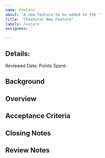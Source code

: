 ```yaml
---
name: Feature
about: 'A new feature to be added to the '
title: "[Feature] New Feature"
labels: Feature
assignees: ''

---
```


## Details:
Reviewed Date:
Points Spent:

## Background

## Overview

## Acceptance Criteria

## Closing Notes

## Review Notes
